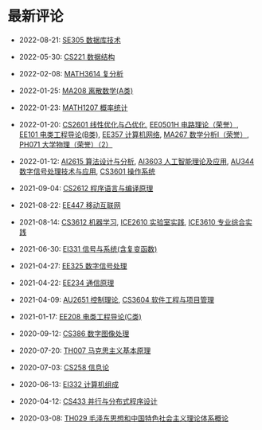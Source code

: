 # 最新评论

- 2022-08-21: [SE305 数据库技术](/courses/grade-3/SE305)

- 2022-05-30: [CS221 数据结构](/courses/grade-2/CS221)

- 2022-02-08: [MATH3614 复分析](/courses/grade-2/MATH3614)

- 2022-01-25: [MA208 离散数学(A类)](/courses/grade-1/MA208)

- 2022-01-23: [MATH1207 概率统计](/courses/grade-2/MATH1207)

- 2022-01-20: [CS2601 线性优化与凸优化](/courses/grade-2/CS2601), [EE0501H 电路理论（荣誉）](/courses/grade-1/EE0501H), [EE101 电类工程导论(B类)](/courses/grade-2/EE101), [EE357 计算机网络](/courses/grade-2/EE357), [MA267 数学分析I（荣誉）](/courses/grade-1/MA267), [PH071 大学物理（荣誉）（2）](/courses/grade-2/PH071)

- 2022-01-12: [AI2615 算法设计与分析](/courses/grade-2/AI2615), [AI3603 人工智能理论及应用](/courses/grade-3/AI3603), [AU344 数字信号处理技术与应用](/courses/grade-3/AU344), [CS3601 操作系统](/courses/grade-3/CS3601)

- 2021-09-04: [CS2612 程序语言与编译原理](/courses/grade-3/CS2612)

- 2021-08-22: [EE447 移动互联网](/courses/grade-3/EE447)

- 2021-08-14: [CS3612 机器学习](/courses/grade-3/CS3612), [ICE2610 实验室实践](/courses/grade-2/ICE2610), [ICE3610 专业综合实践](/courses/grade-3/ICE3610)

- 2021-06-30: [EI331 信号与系统(含复变函数)](/courses/grade-2/EI331)

- 2021-04-27: [EE325 数字信号处理](/courses/grade-3/EE325)

- 2021-04-22: [EE234 通信原理](/courses/grade-3/EE234)

- 2021-04-09: [AU2651 控制理论](/courses/grade-2/AU2651), [CS3604 软件工程与项目管理](/courses/grade-3/CS3604)

- 2021-01-17: [EE208 电类工程导论(C类)](/courses/grade-2/EE208)

- 2020-09-12: [CS386 数字图像处理](/courses/grade-3/CS386)

- 2020-07-20: [TH007 马克思主义基本原理](/courses/grade-2/TH007)

- 2020-07-03: [CS258 信息论](/courses/grade-2/CS258)

- 2020-06-13: [EI332 计算机组成](/courses/grade-2/EI332)

- 2020-04-12: [CS433 并行与分布式程序设计](/courses/grade-4/CS433)

- 2020-03-08: [TH029 毛泽东思想和中国特色社会主义理论体系概论](/courses/grade-3/TH029)

